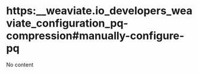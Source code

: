 # https:\_\_weaviate.io_developers_weaviate_configuration_pq-compression#manually-configure-pq

No content
